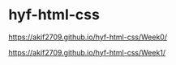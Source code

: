# hyf-html-css
https://akif2709.github.io/hyf-html-css/Week0/

https://akif2709.github.io/hyf-html-css/Week1/
